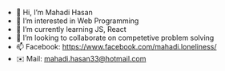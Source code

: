 - 👋 Hi, I’m Mahadi Hasan
- 👀 I’m interested in Web Programming
- 🌱 I’m currently learning JS, React
- 💞️ I’m looking to collaborate on competetive problem solving
- 📫 Facebook: https://www.facebook.com/mahadi.loneliness/  
- ✉️ Mail: mahadi.hasan33@hotmail.com
